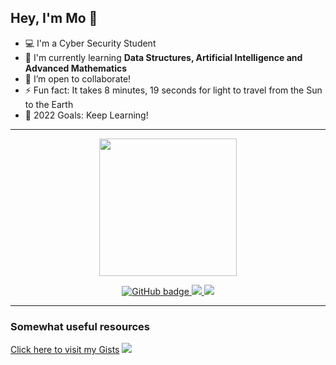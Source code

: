 ## Hey, I'm Mo 👋

- 💻 I'm a Cyber Security Student
- 🌱 I'm currently learning **Data Structures, Artificial Intelligence and Advanced Mathematics**
- 👯 I’m open to collaborate!
- ⚡ Fun fact: It takes 8 minutes, 19 seconds for light to travel from the Sun to the Earth
- 🥅 2022 Goals: Keep Learning!

---
<p align="center">
  <a href="https://discord.com/users/569964436165754924">
  <img src="https://lanyard-profile-readme.vercel.app/api/539010313463267367?animated=true&hideDiscrim=true&idleMessage=Probably%20busy%20doing%20something%20important%20like%20saving%20the%20world%20or%20having%20lunch..." align="center" height="220">
  </a>
</p>

<p align="center">
  <a href="https://github.com/0xm0?tab=followers">
    <img src="https://img.shields.io/github/followers/0xm0?label=Followers&logo=GitHub&style=for-the-badge" alt="GitHub badge" />
  </a>
  <a href="http://twitter.com/00xm0">
    <img src="https://img.shields.io/twitter/follow/00xm0?label=Twitter&logo=twitter&style=for-the-badge" />
  </a>
  <a href="https://discord.gg/rB2UVVBEpZ">
    <img src="https://img.shields.io/discord/600475852169543690?logo=discord&style=for-the-badge" />
  </a>
</p>

---

### Somewhat useful resources

[Click here to visit my Gists](https://gist.github.com/0xm0)
![](https://hit.yhype.me/github/profile?user_id=52047639)
